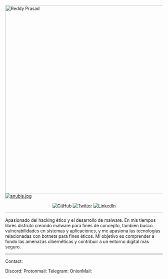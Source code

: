 <img src="https://www.securitylab.lat/upload/iblock/1a1/9dttgclzwgjwokfvxg1w3pq4jtjnhroq.jpg" alt="Reddy Prasad" align="left" width="600" height="600">

[![anubis.jpg](https://i.postimg.cc/qMVSNZkC/anubis.jpg)](https://postimg.cc/rzjQbjR8)


<p align="center">
	<a href="https://github.com/reddyprasade"><img src="https://img.shields.io/github/followers/reddyprasade.svg?label=GitHub&style=social" alt="GitHub"></a>
	<a href="https://twitter.com/ReddyPrasade"><img src="https://img.shields.io/twitter/follow/ReddyPrasade?label=Twitter&style=social" alt="Twitter"></a>
	<a href="https://in.linkedin.com/in/reddy-prasad-e-03b12656"><img src="https://img.shields.io/badge/LinkedIn--_.svg?style=social&logo=linkedinColor=orange" alt="LinkedIn"></a>	
</p>

---

<p>Apasionado del hacking ético y el desarrollo de malware. En mis tiempos libres disfruto creando malware para fines de concepto, tambien busco vulnerabilidades en sistemas y aplicaciones, y me apasiona las tecnologías relacionadas con botnets para fines éticos. Mi objetivo es comprender a fondo las amenazas cibernéticas y contribuir a un entorno digital más seguro.
 </p>

-----
Contact:

Discord:
Protonmail:
Telegram:
OnionMail:
